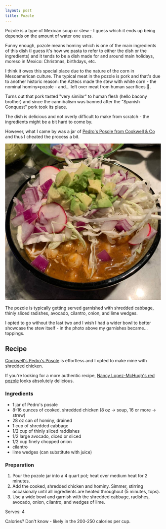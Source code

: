 ```yaml
---
layout: post
title: Pozole
---
```


Pozole is a type of Mexican soup or stew - I guess which
it ends up being depends on the amount of water one uses.

Funny enough, pozole means hominy which is one of the main
ingredients of this dish (I guess it's how we pasta
to refer to either the dish or the ingredients)
and it tends to be a dish made for and around
main holidays, moreso in Mexico: Christmas, birthdays,
etc.

I think it owes this special place due to the nature
of the corn in Mesoamerican culture. The typical meat
in the pozole is pork and that's due to another
historic reason: the Aztecs made the stew with
white corn - the nominal hominy=pozole - and...
left over meat from human sacrifices 🤢.

Turns out that pork tasted "very similar" to human
flesh (hello bacony brother) and since
the cannibalism was banned after the "Spanish Conquest"
pork took its place.

The dish is delicious and not overly difficult
to make from scratch - the ingredients might
be a bit hard to come by.

However, what I came by was a jar of
[Pedro's Posole from Cookwell & Co](https://cookwell.net/products/pedros-pasole)
and thus I cheated the process a bit.

![Pozole](/assets/2018-pozole.jpg)

The pozole is typically getting served garnished
with shredded cabbage, thinly sliced radishes,
avocado, cilantro, onion, and lime wedges.

I opted to go without the last two and I wish I had a wider
bowl to better showcase the stew itself - in the
photo above my garnishes became... toppings.

## Recipe

[Cookwell's Pedro's Posole](https://cookwell.net/products/pedros-pasole)
is effortless and I opted to make mine with
shredded chicken.

If you're looking for a more authentic recipe,
[Nancy Lopez-McHugh's red pozole](http://honestcooking.com/mexico-on-my-plate-red-pozole-and-its-history/)
looks absolutely delicious.

### Ingredients

- 1 jar of Pedro's posole
- 8-16 ounces of cooked, shredded chicken (8 oz -> soup, 16 or more -> strew)
- 28 oz can of hominy, drained
- 1 cup of shredded cabbage
- 1/2 cup of thinly sliced raddishes
- 1/2 large avocado, diced or sliced
- 1/2 cup finely chopped onion
- cilantro
- lime wedges (can substitute with juice)

### Preparation

1. Pour the pozole jar into a 4 quart pot; heat over medium heat for 2 minutes.
2. Add the cooked, shredded chicken and hominy.
   Simmer, stirring occasionaly until all ingredients
   are heated throughout (5 minutes, tops).
3. Use a wide bowl and garnish with the shredded cabbage,
   radishes, avocado, onion, cilantro, and wedges of lime.

Serves: 4

Calories? Don't know - likely in the 200-250 calories per cup.



